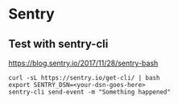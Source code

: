 # Sentry

## Test with sentry-cli

https://blog.sentry.io/2017/11/28/sentry-bash

```
curl -sL https://sentry.io/get-cli/ | bash
export SENTRY_DSN=<your-dsn-goes-here>
sentry-cli send-event -m "Something happened"
```
